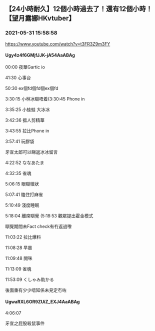 ## 【24小時耐久】12個小時過去了！還有12個小時！【望月露娜HKvtuber】
### 2021-05-31 15:58:58
https://www.youtube.com/watch?v=t3FR3Z9m3FY
#### Ugy4z4f6GMjfJJK-jA54AaABAg
00:00 夜華Gartic io 

41:30 心事台

50:30 ex個fd個fd個ex個fd

3:30:15 小林冰瞓唔着(3:30:45 Phone in

3:35:25 小蛙蛙 大冰冰

3:42:36 揾人剪精華

3:43:55 拉比Phone in

3:57:41 玩膠袋

牙宣太郎可以睇返冰冰留言

4:22:52 ななあたま

4:32:35 雀魂

5:06:15 眼瞓徵狀

5:07:41 瞌住打麻雀

5:10:49 淺度睡眠

5:18:04 離席瞓覺 (5:18:53 觀眾提出霍金模式

瞓覺期間未Fact check有冇返過嚟

11:03:22 拉比爆料

11:08:28 早晨

11:09:48 開咪

11:13:09 雀魂

11:53:09 くしゃみ助かる

後面重有少少唔知係未見定冇咗

#### UgwaRXL6OR9ZUiZ_EXJ4AaABAg
4:06:07

牙宣之屁股殺鼠事件

